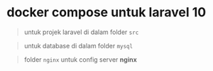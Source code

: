 # docker compose untuk laravel 10

> untuk projek laravel di dalam folder `src`

> untuk database di dalam folder `mysql`

> folder `nginx` untuk config server **nginx**
